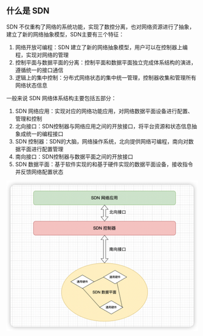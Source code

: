 ## 什么是 SDN
SDN 不仅重构了网络的系统功能，实现了数控分离，也对网络资源进行了抽象，建立了新的网络抽象模型，SDN主要有三个特征：
1. 网络开放可编程：SDN 建立了新的网络抽象模型，用户可以在控制器上编程，实现对网络的管理
2. 控制平面与数据平面的分离：控制平面和数据平面独立完成体系结构的演进， 遵循统一的接口通信
3. 逻辑上的集中控制：分布式网络状态的集中统一管理，控制器收集和管理所有网络状态信息

一般来说 SDN 网络体系结构主要包括五部分：
1. SDN 网络应用：实现对应的网络功能应用，对网络数据平面设备进行配置、管理和控制
2. 北向接口：SDN控制器与网络应用之间的开放接口，将平台资源和状态信息抽象成统一的编程接口
3. SDN 控制器：SDN的大脑，网络操作系统，北向提供网络可编程，南向对数据平面进行配置管理
4. 南向接口：SDN控制器与数据平面之间的开放接口
5. SDN 数据平面：基于软件实现的和基于硬件实现的数据平面设备，接收指令并反馈网络配置状态

![](1.%20什么是%20SDN/Pasted%20image%2020220814175526.png)

